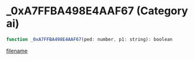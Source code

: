 # _0xA7FFBA498E4AAF67 (Category ai)

```js
function _0xA7FFBA498E4AAF67(ped: number, p1: string): boolean
```

[filename](_0xA7FFBA498E4AAF67_m.md ':include')